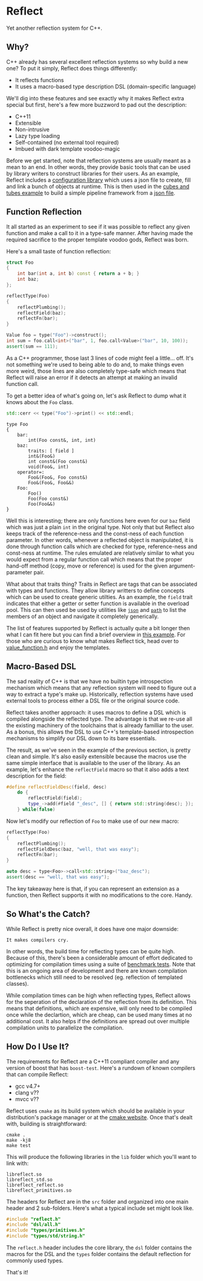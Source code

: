 # Reflect #

Yet another reflection system for C++.


## Why? ##

C++ already has several excellent reflection systems so why build a new one? To
put it simply, Reflect does things differently:

* It reflects functions
* It uses a macro-based type description DSL (domain-specific language)

We'll dig into these features and see exactly why it makes Reflect extra special
but first, here's a few more buzzword to pad out the description:

* C++11
* Extensible
* Non-intrusive
* Lazy type loading
* Self-contained (no external tool required)
* Imbued with dark template voodoo-magic

Before we get started, note that reflection systems are usually meant as a mean
to an end. In other words, they provide basic tools that can be used by library
writers to construct libraries for their users. As an example, Reflect includes
a [configuration library](src/utils/config) which uses a json file to create,
fill and link a bunch of objects at runtime. This is then used in the
[cubes and tubes example](tests/cubes_test.cpp) to build a simple pipeline
framework from a [json file](tests/data/cubes.json).


## Function Reflection ##

It all started as an experiment to see if it was possible to reflect any given
function and make a call to it in a type-safe manner. After having made the
required sacrifice to the proper template voodoo gods, Reflect was born.

Here's a small taste of function reflection:

```c++
struct Foo
{
    int bar(int a, int b) const { return a + b; }
	int baz;
};

reflectType(Foo)
{
    reflectPlumbing();
	reflectField(baz);
    reflectFn(bar);
}

Value foo = type("Foo")->construct();
int sum = foo.call<int>("bar", 1, foo.call<Value>("bar", 10, 100));
assert(sum == 111);
```

As a C++ programmer, those last 3 lines of code might feel a little... off. It's
not something we're used to being able to do and, to make things even more
weird, those lines are also completely type-safe which means that Reflect will
raise an error if it detects an attempt at making an invalid function call.

To get a better idea of what's going on, let's ask Reflect to dump what it knows
about the `Foo` class.

```c++
std::cerr << type("Foo")->print() << std::endl;
```
```
type Foo
{
    bar:
        int(Foo const&, int, int)
    baz:
        traits: [ field ]
        int&(Foo&)
        int const&(Foo const&)
        void(Foo&, int)
    operator=:
        Foo&(Foo&, Foo const&)
        Foo&(Foo&, Foo&&)
    Foo:
        Foo()
        Foo(Foo const&)
        Foo(Foo&&)
}
```

Well this is interesting; there are only functions here even for our `baz` field
which was just a plain `int` in the original type. Not only that but Reflect
also keeps track of the reference-ness and the const-ness of each function
parameter. In other words, whenever a reflected object is manipulated, it is
done through function calls which are checked for type, reference-ness and
const-ness at runtime. The rules emulated are relatively similar to what you
would expect from a regular function call which means that the proper hand-off
method (copy, move or reference) is used for the given argument-parameter pair.

What about that traits thing? Traits in Reflect are tags that can be associated
with types and functions. They allow library writters to define concepts which
can be used to create generic utilties. As an example, the `field` trait
indicates that either a getter or setter function is available in the overload
pool. This can then used be used by utilities like [`json`](src/utils/json) and
[`path`](src/utils/config/path.h) to list the members of an object and navigate
it completely generically.

The list of features supported by Reflect is actually quite a bit longer then
what I can fit here but you can find a brief overview in
[this example](tests/demo_test.cpp). For those who are curious to know what
makes Reflect tick, head over to [value_function.h](src/value_function.h) and
enjoy the templates.


## Macro-Based DSL ##

The sad reality of C++ is that we have no builtin type introspection mechanism
which means that any reflection system will need to figure out a way to extract
a type's make up. Historically, reflection systems have used external tools to
process either a DSL file or the original source code.

Reflect takes another approach: it uses macros to define a DSL which is compiled
alongside the reflected type. The advantage is that we re-use all the existing
machinery of the toolchains that is already familliar to the user. As a bonus,
this allows the DSL to use C++'s template-based introspection mechanisms to
simplify our DSL down to its bare essentials.

The result, as we've seen in the example of the previous section, is pretty
clean and simple. It's also easily extensible because the macros use the same
simple interface that is available to the user of the library. As an example,
let's enhance the `reflectField` macro so that it also adds a text description
for the field:

```c++
#define reflectFieldDesc(field, desc)                                   \
    do {                                                                \
        reflectField(field);                                            \
        type_->add(#field "_desc", [] { return std::string(desc); });   \
    } while(false)
```

Now let's modify our reflection of `Foo` to make use of our new macro:

```c++
reflectType(Foo)
{
    reflectPlumbing();
	reflectFieldDesc(baz, "well, that was easy");
    reflectFn(bar);
}

auto desc = type<Foo>->call<std::string>("baz_desc");
assert(desc == "well, that was easy");
```

The key takeaway here is that, if you can represent an extension as a function,
then Reflect supports it with no modifications to the core. Handy.


## So What's the Catch? ##

While Reflect is pretty nice overall, it does have one major downside:

    It makes compilers cry.

In other words, the build time for reflecting types can be quite high. Because
of this, there's been a considerable amount of effort dedicated to optimizing
for compilation times using a suite of [benchmark tests](tests/cperf). Note that
this is an ongoing area of development and there are known compilation
bottlenecks which still need to be resolved (eg. reflection of templated
classes).

While compilation times can be high when reflecting types, Reflect allows for
the seperation of the declaration of the reflection from its definition. This
means that definitions, which are expensive, will only need to be compiled once
while the declartion, which are cheap, can be used many times at no additional
cost. It also helps if the definitions are spread out over multiple compilation
units to parallelize the compilation.


## How Do I Use It? ##

The requirements for Reflect are a C++11 compliant compiler and any version of
boost that has `boost-test`. Here's a rundown of known compilers that can
compile Reflect:

* gcc v4.7+
* clang v??
* mvcc v??

Reflect uses `cmake` as its build system which should be available in your
distribution's package manager or at the
[cmake website](http://www.cmake.org). Once that's dealt with, building is
straightforward:

```
cmake .
make -kj8
make test
```

This will produce the following libraries in the `lib` folder which you'll want
to link with:

```
libreflect.so
libreflect_std.so
libreflect_reflect.so
libreflect_primitives.so
```

The headers for Reflect are in the `src` folder and organized into one main header
and 2 sub-folders. Here's what a typical include set might look like.

```c++
#include "reflect.h"
#include "dsl/all.h"
#include "types/primitives.h"
#include "types/std/string.h"
```

The `reflect.h` header includes the core library, the `dsl` folder contains the
macros for the DSL and the `types` folder contains the default reflection for
commonly used types.

That's it!
